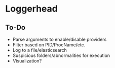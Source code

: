 # Loggerhead
## To-Do
* Parse arguments to enable/disable providers
* Filter based on PID/ProcName/etc. 
* Log to a file/elasticsearch
* Suspicious folders/abnormalities for execution
* Visualization?
